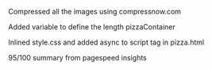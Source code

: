 
Compressed all the images using compressnow.com

Added variable to define the length pizzaContainer

Inlined style.css and added async to script tag in pizza.html

95/100 summary from pagespeed insights

